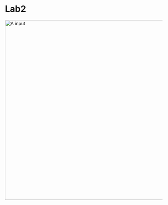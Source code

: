 # Lab2
<img width="575" alt="A input" src="https://user-images.githubusercontent.com/130942694/237000619-e5e3f2b4-2e4b-4c2f-9de2-34a62f1b937f.png">
